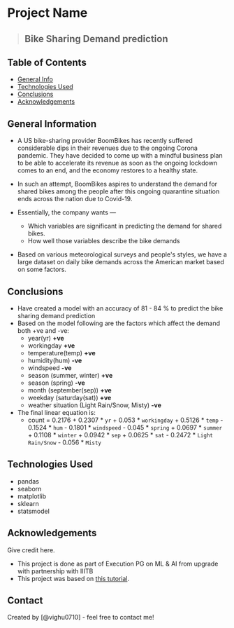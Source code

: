 # Project Name
> ## Bike Sharing Demand prediction


## Table of Contents
* [General Info](#general-information)
* [Technologies Used](#technologies-used)
* [Conclusions](#conclusions)
* [Acknowledgements](#acknowledgements)

## General Information
- A US bike-sharing provider BoomBikes has recently suffered considerable dips in their revenues due to the ongoing Corona pandemic. They have decided to come up with a mindful business plan to be able to accelerate its revenue as soon as the ongoing lockdown comes to an end, and the economy restores to a healthy state.

- In such an attempt, BoomBikes aspires to understand the demand for shared bikes among the people after this ongoing quarantine situation ends across the nation due to Covid-19. 

- Essentially, the company wants —

  - Which variables are significant in predicting the demand for shared bikes.
  - How well those variables describe the bike demands

- Based on various meteorological surveys and people's styles, we have a large dataset on daily bike demands across the American market based on some factors. 


<!-- You don't have to answer all the questions - just the ones relevant to your project. -->

## Conclusions
- Have created a model with an accuracy of 81 - 84 % to predict the bike sharing demand prediction
- Based on the model following are the factors which affect the demand both +ve and -ve:
  - year(yr) **+ve**
  - workingday **+ve**
  - temperature(temp) **+ve**
  - humidity(hum) **-ve**
  - windspeed **-ve**
  - season (summer, winter) **+ve**
  - season (spring) **-ve**
  - month (september(sep))  **+ve**
  - weekday (saturday(sat)) **+ve**
  - weather situation (Light Rain/Snow, Misty) **-ve**
- The final linear equation is:
  - count = 0.2176 + 0.2307 * `yr` + 0.053 * `workingday` + 0.5126 * `temp` - 0.1524 * `hum` - 0.1801 * `windspeed` - 0.045 * `spring` + 0.0697 * `summer` + 0.1108 * `winter` + 0.0942 * `sep` + 0.0625 * `sat` - 0.2472 * `Light Rain/Snow` - 0.056 * `Misty`


## Technologies Used
- pandas
- seaborn
- matplotlib
- sklearn
- statsmodel

<!-- As the libraries versions keep on changing, it is recommended to mention the version of library used in this project -->

## Acknowledgements
Give credit here.
- This project is done as part of Execution PG on ML & AI from upgrade with partnership with IIITB
- This project was based on [this tutorial](https://github.com/ContentUpgrad/Linear-Regression/tree/main/Multiple%20Linear%20Regression%20in%20Python).


## Contact
Created by [@vighu0710] - feel free to contact me!


<!-- Optional -->
<!-- ## License -->
<!-- This project is open source and available under the [... License](). -->

<!-- You don't have to include all sections - just the one's relevant to your project -->
